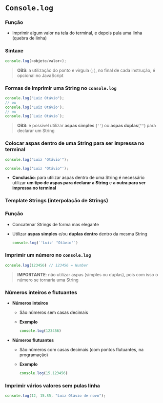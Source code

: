 # `Console.log`

### Função

* Imprimir algum valor na tela do terminal, e depois pula uma linha (quebra de linha)

### Sintaxe

```js
console.log(<objeto/valor>);
```

> **OBS**: a utilização do ponto e vírgula (`;`), no final de cada instrução, é opcional no JavaScript

### Formas de imprimir uma String no `console.log`

```js
console.log("Luiz Otávio");
// ou 
console.log('Luiz Otávio');
// ou 
console.log(`Luiz Otávio`);
```

> **OBS**: é possível utilizar **aspas simples** (`''`) ou **aspas duplas**(`""`) para declarar um String

### Colocar aspas dentro de uma String para ser impressa no terminal

```js
console.log("Luiz 'Otávio'");
```

```js
console.log('Luiz "Otávio"');
```

* **Conclusão**: para utilizar aspas dentro de uma String é necessário utilizar **um tipo de aspas para declarar a String** e **a outra para ser impressa no terminal**

### Template Strings (interpolação de Strings)

### Função

* Concatenar Strings de forma mas elegante

* Utilizar **aspas simples** e/ou **duplas dentro** dentro da mesma String

  ```js
  console.log(`'Luiz' "Otávio"`)
  ```

### Imprimir um número no `console.log`

```js
console.log(123456) // 123456 = Number
```

> **IMPORTANTE**: não utilizar aspas (simples ou duplas), pois com isso o número se tornaria uma String

### Números inteiros e flutuantes

* **Números inteiros**

  * São números sem casas decimais

  * **Exemplo**

    ```js
    console.log(123456)
    ```

* **Números flutuantes**

  * São números com casas decimais (com pontos flutuantes, na programação)

  * **Exemplo**

    ```js
    console.log(15.123456)
    ```

### Imprimir vários valores sem pulas linha

```js
console.log(12, 15.85, "Luiz Otávio de novo");
```